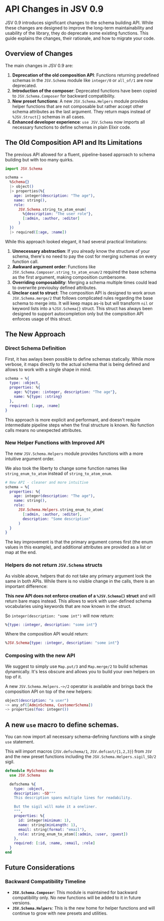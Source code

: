 # API Changes in JSV 0.9

JSV 0.9 introduces significant changes to the schema building API. While these
changes are designed to improve the long-term maintainability and usability of
the library, they do deprecate some existing functions. This guide explains the
changes, their rationale, and how to migrate your code.

## Overview of Changes

The main changes in JSV 0.9 are:

1. **Deprecation of the old composition API**: Functions returning predefined
   schemas in the `JSV.Schema` module like `integer/0` or `all_of/1` are now
   deprecated.
2. **Introduction of the composer**: Deprecated functions have been copied to
   `JSV.Schema.Composer` for backward compatibility.
3. **New preset functions**: A new `JSV.Schema.Helpers` module provides helper
   functions that are not composable but rather accept other schema attributes
   as the last argument. They return maps instead of `%JSV.Struct{}` schemas in
   all cases.
4. **Enhanced developer experience**: `use JSV.Schema` now imports all necessary
   functions to define schemas in plain Elixir code.

## The Old Composition API and Its Limitations

The previous API allowed for a fluent, pipeline-based approach to schema building but with too many quirks.

<!-- rdmx :section name:old_api format:true -->
```elixir
import JSV.Schema

schema =
  %Schema{}
  |> object()
  |> properties(%{
    age: integer(description: "The age"),
    name: string(),
    role:
      JSV.Schema.string_to_atom_enum(
        %{description: "The user role"},
        [:admin, :author, :editor]
      )
  })
  |> required([:age, :name])
```
<!-- rdmx /:section -->

While this approach looked elegant, it had several practical limitations:

1. **Unnecessary abstraction**: If you already know the structure of your
   schema, there's no need to pay the cost for merging schemas on every function
   call.
2. **Awkward argument order**: Functions like
   `JSV.Schema.Composer.string_to_atom_enum/2` required the base schema as the
   first argument, making composition cumbersome.
3. **Overriding composability**: Merging a schema multiple times could lead to
   overwrite previoulsy defined attributes.
4. **Unclear cast to struct**: The composition API is designed to work aroun
   `JSV.Schema.merge/2` that follows complicated rules regarding the base schema
   to merge into. It will keep maps as-is but will transform `nil` or keyword
   lists into a `%JSV.Schema{}` struct. This struct has always been designed to
   support autocompletion only but the compisition API enforces usage of this
   struct.


## The New Approach

### Direct Schema Definition

First, it has awlays been possible to define schemas statically. While more
verbose, it maps directly to the actual schema that is being defined and allows
to work with a single shape in mind.

<!-- rdmx :section name:no_funs format:true -->
```elixir
schema = %{
  type: :object,
  properties: %{
    age: %{type: :integer, description: "The age"},
    name: %{type: :string}
  },
  required: [:age, :name]
}
```
<!-- rdmx /:section -->

This approach is more explicit and performant, and doesn't require intermediate
pipeline steps when the final structure is known. No function calls means no
unexpected attributes.

### New Helper Functions with Improved API

The new `JSV.Schema.Helpers` module provides functions with a more intuitive
argument order.




We also took the liberty to change some function names like
`string_enum_to_atom` instead of `string_to_atom_enum`.

<!-- rdmx :section name:enum_example format:true -->
```elixir
# New API - cleaner and more intuitive
schema = %{
  properties: %{
    age: integer(description: "The age"),
    name: string(),
    role:
      JSV.Schema.Helpers.string_enum_to_atom(
        [:admin, :author, :editor],
        description: "Some description"
      )
  }
}
```
<!-- rdmx /:section -->

The key improvement is that the primary argument comes first (the enum values in
this example), and additional attributes are provided as a list or map at the
end.

### Helpers do not return `JSV.Schema` structs

As visible above, helpers that do not take any primary argument look the same in
both APIs. While there is no visible change in the calls, there is an important
difference:

**This new API does not enforce creation of a `%JSV.Schema{}` struct** and will return bare maps instead. This allows to work with user-defined schema vocabularies using keywords that are now known in the struct.

So `integer(description: "some int")` will now return:

```elixir
%{type: :integer, description: "some int"}
```

Where the composition API would return:

```elixir
%JSV.Schema{type: :integer, description: "some int"}
```

### Composing with the new API

We suggest to simply use `Map.put/3` and `Map.merge/2` to build schemas
dynamically. It's less obscure and allows you to build your own helpers on top
of it.

A new `JSV.Schema.Helpers.~>/2` operator is available and brings back the composition API on top of the new helpers:

<!-- rdmx :section name:new_op format:true -->
```elixir
object(description: "a user")
~> any_of([AdminSchema, CustomerSchema])
~> properties(foo: integer())
```
<!-- rdmx /:section -->

## A new `use` macro to define schemas.

You can now import all necessary schema-defining functions with a single `use`
statement.

This will import macros (`JSV.defschema/1`, `JSV.defcast/{1,2,3}`) from `JSV`
and the new preset functions including the `JSV.Schema.Helpers.sigil_SD/2`
sigil.

<!-- rdmx :section name:use_example format:true -->
```elixir
defmodule MySchemas do
  use JSV.Schema

  defschema %{
    type: :object,
    description: ~SD"""
    This description spans multiple lines for readability.

    But the sigil will make it a oneliner.
    """,
    properties: %{
      id: integer(minimum: 1),
      name: string(minLength: 1),
      email: string(format: "email"),
      role: string_enum_to_atom([:admin, :user, :guest])
    },
    required: [:id, :name, :email, :role]
  }
end
```
<!-- rdmx /:section -->

## Future Considerations

### Backward Compatibility Timeline

- **`JSV.Schema.Composer`**: This module is maintained for backward compatibility only. No new functions will be added to it in future versions.
- **`JSV.Schema.Helpers`**: This is the new home for helper functions and will continue to grow with new presets and utilities.


